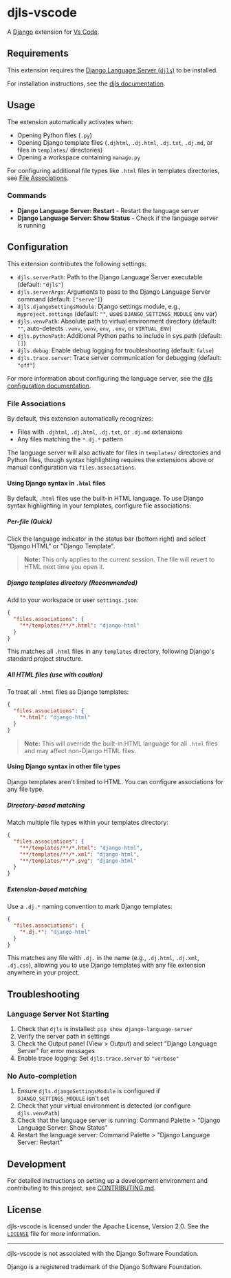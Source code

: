 # djls-vscode

A [Django](https://djangoproject.com) extension for [Vs Code](https://code.visualstudio.com).

## Requirements

This extension requires the [Django Language Server (`djls`)](https://github.com/joshuadavidthomas/django-language-server) to be installed.

For installation instructions, see the [djls documentation](https://djls.joshthomas.dev/en/latest/#installation).

## Usage

The extension automatically activates when:

- Opening Python files (`.py`)
- Opening Django template files (`.djhtml`, `.dj.html`, `.dj.txt`, `.dj.md`, or files in `templates/` directories)
- Opening a workspace containing `manage.py`

For configuring additional file types like `.html` files in templates directories, see [File Associations](#file-associations).

### Commands

- **Django Language Server: Restart** - Restart the language server
- **Django Language Server: Show Status** - Check if the language server is running

## Configuration

This extension contributes the following settings:

* `djls.serverPath`: Path to the Django Language Server executable (default: `"djls"`)
* `djls.serverArgs`: Arguments to pass to the Django Language Server command (default: `["serve"]`)
* `djls.djangoSettingsModule`: Django settings module, e.g., `myproject.settings` (default: `""`, uses `DJANGO_SETTINGS_MODULE` env var)
* `djls.venvPath`: Absolute path to virtual environment directory (default: `""`, auto-detects `.venv`, `venv`, `env`, `.env`, or `VIRTUAL_ENV`)
* `djls.pythonPath`: Additional Python paths to include in sys.path (default: `[]`)
* `djls.debug`: Enable debug logging for troubleshooting (default: `false`)
* `djls.trace.server`: Trace server communication for debugging (default: `"off"`)

For more information about configuring the language server, see the [djls configuration documentation](https://djls.joshthomas.dev/en/latest/configuration/).

### File Associations

By default, this extension automatically recognizes:

- Files with `.djhtml`, `.dj.html`, `.dj.txt`, or `.dj.md` extensions
- Any files matching the `*.dj.*` pattern

The language server will also activate for files in `templates/` directories and Python files, though syntax highlighting requires the extensions above or manual configuration via `files.associations`.

#### Using Django syntax in `.html` files

By default, `.html` files use the built-in HTML language. To use Django syntax highlighting in your templates, configure file associations:

##### Per-file (Quick)

Click the language indicator in the status bar (bottom right) and select "Django HTML" or "Django Template".

> **Note:** This only applies to the current session. The file will revert to HTML next time you open it.

##### Django templates directory (Recommended)

Add to your workspace or user `settings.json`:

```json
{
  "files.associations": {
    "**/templates/**/*.html": "django-html"
  }
}
```

This matches all `.html` files in any `templates` directory, following Django's standard project structure.

##### All HTML files (use with caution)

To treat all `.html` files as Django templates:

```json
{
  "files.associations": {
    "*.html": "django-html"
  }
}
```

> **Note:** This will override the built-in HTML language for all `.html` files and may affect non-Django HTML files.

#### Using Django syntax in other file types

Django templates aren't limited to HTML. You can configure associations for any file type.

##### Directory-based matching

Match multiple file types within your templates directory:

```json
{
  "files.associations": {
    "**/templates/**/*.html": "django-html",
    "**/templates/**/*.xml": "django-html",
    "**/templates/**/*.svg": "django-html"
  }
}
```

##### Extension-based matching

Use a `.dj.*` naming convention to mark Django templates:

```json
{
  "files.associations": {
    "*.dj.*": "django-html"
  }
}
```

This matches any file with `.dj.` in the name (e.g., `.dj.html`, `.dj.xml`, `.dj.css`), allowing you to use Django templates with any file extension anywhere in your project.

## Troubleshooting

### Language Server Not Starting

1. Check that `djls` is installed: `pip show django-language-server`
2. Verify the server path in settings
3. Check the Output panel (View > Output) and select "Django Language Server" for error messages
4. Enable trace logging: Set `djls.trace.server` to `"verbose"`

### No Auto-completion

1. Ensure `djls.djangoSettingsModule` is configured if `DJANGO_SETTINGS_MODULE` isn't set
2. Check that your virtual environment is detected (or configure `djls.venvPath`)
3. Check that the language server is running: Command Palette > "Django Language Server: Show Status"
4. Restart the language server: Command Palette > "Django Language Server: Restart"

## Development

For detailed instructions on setting up a development environment and contributing to this project, see [CONTRIBUTING.md](CONTRIBUTING.md).

## License

djls-vscode is licensed under the Apache License, Version 2.0. See the [`LICENSE`](LICENSE) file for more information.

---

djls-vscode is not associated with the Django Software Foundation.

Django is a registered trademark of the Django Software Foundation.
